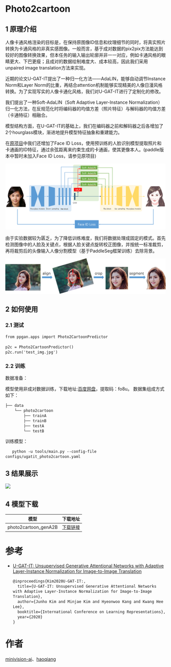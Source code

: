 # Photo2cartoon

## 1 原理介绍

  人像卡通风格渲染的目标是，在保持原图像ID信息和纹理细节的同时，将真实照片转换为卡通风格的非真实感图像。一般而言，基于成对数据的pix2pix方法能达到较好的图像转换效果，但本任务的输入输出轮廓并非一一对应，例如卡通风格的眼睛更大、下巴更瘦；且成对的数据绘制难度大、成本较高，因此我们采用unpaired image translation方法来实现。
  
  近期的论文U-GAT-IT提出了一种归一化方法——AdaLIN，能够自动调节Instance Norm和Layer Norm的比重，再结合attention机制能够实现精美的人像日漫风格转换。为了实现写实的人像卡通化风格，我们对U-GAT-IT进行了定制化的修改。
  
  我们提出了一种Soft-AdaLIN（Soft Adaptive Layer-Instance Normalization）归一化方法，在反规范化时将编码器的均值方差（照片特征）与解码器的均值方差（卡通特征）相融合。

  模型结构方面，在U-GAT-IT的基础上，我们在编码器之前和解码器之后各增加了2个hourglass模块，渐进地提升模型特征抽象和重建能力。

  在[原项目](https://github.com/minivision-ai/photo2cartoon)中我们还增加了Face ID Loss，使用预训练的人脸识别模型提取照片和卡通画的ID特征，通过余弦距离来约束生成的卡通画，使其更像本人。(paddle版本中暂时未加入Face ID Loss，请参见原项目)

  ![](../../imgs/photo2cartoon_pipeline.png)

  由于实验数据较为匮乏，为了降低训练难度，我们将数据处理成固定的模式。首先检测图像中的人脸及关键点，根据人脸关键点旋转校正图像，并按统一标准裁剪，再将裁剪后的头像输入人像分割模型（基于PaddleSeg框架训练）去除背景。
  
  ![](../../imgs/photo2cartoon_data_process.jpg)

## 2 如何使用

### 2.1 测试
  ```
  from ppgan.apps import Photo2CartoonPredictor

  p2c = Photo2CartoonPredictor()
  p2c.run('test_img.jpg')
  ```

### 2.2 训练

  数据准备：
  
  模型使用非成对数据训练，下载地址:[百度网盘](https://pan.baidu.com/s/1RqB4MNMAY_yyXAIS3KBXqw)，提取码：fo8u。
  数据集组成方式如下：
  ```
  ├── data
      └── photo2cartoon
          ├── trainA
          ├── trainB
          ├── testA
          └── testB
  ```

  训练模型：
  ```
     python -u tools/main.py --config-file configs/ugatit_photo2cartoon.yaml
  ```


## 3 结果展示

![](../../imgs/photo2cartoon.png)

## 4 模型下载
| 模型 | 下载地址 |
|---|---|
| photo2cartoon_genA2B | [下载链接](https://paddlegan.bj.bcebos.com/models/photo2cartoon_genA2B_weight.pdparams)


# 参考

- [U-GAT-IT: Unsupervised Generative Attentional Networks with Adaptive Layer-Instance Normalization for Image-to-Image Translation](https://arxiv.org/abs/1907.10830)

  ```
  @inproceedings{Kim2020U-GAT-IT:,
    title={U-GAT-IT: Unsupervised Generative Attentional Networks with Adaptive Layer-Instance Normalization for Image-to-Image Translation},
    author={Junho Kim and Minjae Kim and Hyeonwoo Kang and Kwang Hee Lee},
    booktitle={International Conference on Learning Representations},
    year={2020}
  }
  ```


# 作者
[minivision-ai](https://github.com/minivision-ai)、[haoqiang](https://github.com/hao-qiang)
